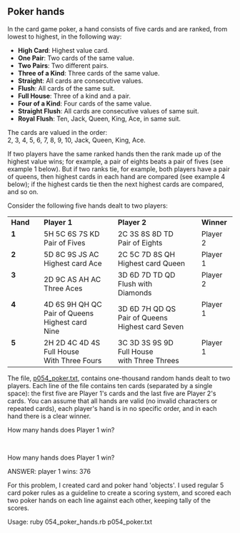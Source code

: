 <!DOCTYPE html>
<html lang="en">
<head>
<body>
<h2>Poker hands</h2>
<div class="problem_content" role="problem">
<p>In the card game poker, a hand consists of five cards and are ranked, from lowest to highest, in the following way:</p>
<ul><li><b>High Card</b>: Highest value card.</li>
<li><b>One Pair</b>: Two cards of the same value.</li>
<li><b>Two Pairs</b>: Two different pairs.</li>
<li><b>Three of a Kind</b>: Three cards of the same value.</li>
<li><b>Straight</b>: All cards are consecutive values.</li>
<li><b>Flush</b>: All cards of the same suit.</li>
<li><b>Full House</b>: Three of a kind and a pair.</li>
<li><b>Four of a Kind</b>: Four cards of the same value.</li>
<li><b>Straight Flush</b>: All cards are consecutive values of same suit.</li>
<li><b>Royal Flush</b>: Ten, Jack, Queen, King, Ace, in same suit.</li>
</ul><p>The cards are valued in the order:<br />2, 3, 4, 5, 6, 7, 8, 9, 10, Jack, Queen, King, Ace.</p>
<p>If two players have the same ranked hands then the rank made up of the highest value wins; for example, a pair of eights beats a pair of fives (see example 1 below). But if two ranks tie, for example, both players have a pair of queens, then highest cards in each hand are compared (see example 4 below); if the highest cards tie then the next highest cards are compared, and so on.</p>
<p>Consider the following five hands dealt to two players:</p>
<div style="text-align:center;">
<table><tr><td><b>Hand</b></td><td> </td><td><b>Player 1</b></td><td> </td><td><b>Player 2</b></td><td> </td><td><b>Winner</b></td>
</tr><tr><td style="vertical-align:top;"><b>1</b></td><td> </td><td>5H 5C 6S 7S KD<br /><div class="note">Pair of Fives</div></td><td> </td><td>2C 3S 8S 8D TD<br /><div class="note">Pair of Eights</div></td><td> </td><td style="vertical-align:top;">Player 2</td>
</tr><tr><td style="vertical-align:top;"><b>2</b></td><td> </td><td>5D 8C 9S JS AC<br /><div class="note">Highest card Ace</div></td><td> </td><td>2C 5C 7D 8S QH<br /><div class="note">Highest card Queen</div></td><td> </td><td style="vertical-align:top;">Player 1</td>
</tr><tr><td style="vertical-align:top;"><b>3</b></td><td> </td><td>2D 9C AS AH AC<br /><div class="note">Three Aces</div></td><td> </td><td>3D 6D 7D TD QD<br /><div class="note">Flush  with Diamonds</div></td><td> </td><td style="vertical-align:top;">Player 2</td>
</tr><tr><td style="vertical-align:top;"><b>4</b></td><td> </td><td>4D 6S 9H QH QC<br /><div class="note">Pair of Queens<br />Highest card Nine</div></td><td> </td><td>3D 6D 7H QD QS<br /><div class="note">Pair of Queens<br />Highest card Seven</div></td><td> </td><td style="vertical-align:top;">Player 1</td>
</tr><tr><td style="vertical-align:top;"><b>5</b></td><td> </td><td>2H 2D 4C 4D 4S<br /><div class="note">Full House<br />With Three Fours</div></td><td> </td><td>3C 3D 3S 9S 9D<br /><div class="note">Full House<br />with Three Threes</div></td><td> </td><td style="vertical-align:top;">Player 1</td>
</tr></table></div>
<p>The file, <a href="https://github.com/funwithcthulhu/project_euler/blob/master/ruby/054_poker_hands/p054_poker.txt">p054_poker.txt</a>, contains one-thousand random hands dealt to two players. Each line of the file contains ten cards (separated by a single space): the first five are Player 1's cards and the last five are Player 2's cards. You can assume that all hands are valid (no invalid characters or repeated cards), each player's hand is in no specific order, and in each hand there is a clear winner.</p>
<p>How many hands does Player 1 win?</p>
</div><br />
</body>
</html>


How many hands does Player 1 win?

ANSWER: player 1 wins: 376

For this problem, I created card and poker hand 'objects'. I used regular 5 card poker rules
as a guideline to create a scoring system, and scored each two poker hands on each line
against each other, keeping tally of the scores.

Usage: ruby 054_poker_hands.rb p054_poker.txt
